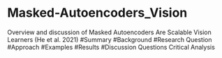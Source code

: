 # Masked-Autoencoders_Vision
Overview and discussion of Masked Autoencoders Are Scalable Vision Learners  (He et al. 2021) 
#Summary
#Background
#Research Question
#Approach
#Examples
#Results
#Discussion Questions
Critical Analysis 
